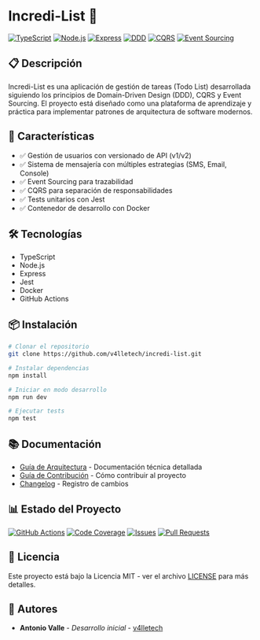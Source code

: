 # Incredi-List 🚀

[![TypeScript](https://img.shields.io/badge/TypeScript-96.4%25-blue)](https://www.typescriptlang.org/)
[![Node.js](https://img.shields.io/badge/Node.js-18.x-green)](https://nodejs.org/)
[![Express](https://img.shields.io/badge/Express-4.18.x-lightgrey)](https://expressjs.com/)
[![DDD](https://img.shields.io/badge/DDD-Enabled-orange)](https://martinfowler.com/bliki/DomainDrivenDesign.html)
[![CQRS](https://img.shields.io/badge/CQRS-Enabled-purple)](https://martinfowler.com/bliki/CQRS.html)
[![Event Sourcing](https://img.shields.io/badge/Event%20Sourcing-Enabled-yellow)](https://martinfowler.com/eaaDev/EventSourcing.html)


## 📋 Descripción

Incredi-List es una aplicación de gestión de tareas (Todo List) desarrollada siguiendo los principios de Domain-Driven Design (DDD), CQRS y Event Sourcing. El proyecto está diseñado como una plataforma de aprendizaje y práctica para implementar patrones de arquitectura de software modernos.

## 🚀 Características

- ✅ Gestión de usuarios con versionado de API (v1/v2)
- ✅ Sistema de mensajería con múltiples estrategias (SMS, Email, Console)
- ✅ Event Sourcing para trazabilidad
- ✅ CQRS para separación de responsabilidades
- ✅ Tests unitarios con Jest
- ✅ Contenedor de desarrollo con Docker

## 🛠️ Tecnologías

- TypeScript
- Node.js
- Express
- Jest
- Docker
- GitHub Actions

## 📦 Instalación

```bash
# Clonar el repositorio
git clone https://github.com/v4lletech/incredi-list.git

# Instalar dependencias
npm install

# Iniciar en modo desarrollo
npm run dev

# Ejecutar tests
npm test
```

## 📚 Documentación

- [Guía de Arquitectura](docs/ARCHITECTURE.md) - Documentación técnica detallada
- [Guía de Contribución](CONTRIBUTING.md) - Cómo contribuir al proyecto
- [Changelog](CHANGELOG.md) - Registro de cambios

## 📊 Estado del Proyecto

[![GitHub Actions](https://github.com/v4lletech/incredi-list/actions/workflows/docker-publish.yml/badge.svg)](https://github.com/v4lletech/incredi-list/actions)
[![Code Coverage](https://img.shields.io/endpoint?url=https://v4lletech.github.io/incredi-list/badge.json)](https://v4lletech.github.io/incredi-list/)
[![Issues](https://img.shields.io/github/issues/v4lletech/incredi-list)](https://github.com/v4lletech/incredi-list/issues)
[![Pull Requests](https://img.shields.io/github/issues-pr/v4lletech/incredi-list)](https://github.com/v4lletech/incredi-list/pulls)

## 📝 Licencia

Este proyecto está bajo la Licencia MIT - ver el archivo [LICENSE](LICENSE) para más detalles.

## 👥 Autores

- **Antonio Valle** - *Desarrollo inicial* - [v4lletech](https://github.com/v4lletech) 